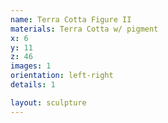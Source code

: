 ```yaml
---
name: Terra Cotta Figure II
materials: Terra Cotta w/ pigment
x: 6
y: 11
z: 46
images: 1
orientation: left-right
details: 1

layout: sculpture
---
```



